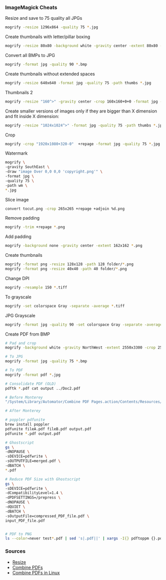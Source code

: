 ### ImageMagick Cheats

Resize and save to 75 quality all JPGs
```bash
mogrify -resize 1296x864 -quality 75 *.jpg
```

Create thumbnails with letter/pillar boxing
```bash
mogrify -resize 80x80 -background white -gravity center -extent 80x80 -format jpg -quality 75 -path thumbs *.jpg
```

Convert all BMPs to JPG
```bash
mogrify -format jpg -quality 90 *.bmp
```

Create thumbnails without extended spaces
```bash
mogrify -resize 640x640 -format jpg -quality 75 -path thumbs *.jpg
```

Thumbnails 2
```bash
mogrify -resize "160^>" -gravity center -crop 160x160+0+0 -format jpg -quality 75  *.jpg
```

Create smaller versions of images only if they are bigger than X dimension and fit inside X dimension:
```bash
mogrify -resize "1024x1024^>" -format jpg -quality 75 -path thumbs *.jpg
```

Crop
```bash
mogrify -crop "1920x1080+320-0"  +repage -format jpg -quality 75 *.jpg
```

Watermark
```bash
mogrify \
-gravity SouthEast \
-draw "image Over 0,0 0,0 'copyright.png'" \
-format jpg \
-quality 75 \
-path wm \
*.jpg
```

Slice image
```bash
convert tocut.png -crop 265x265 +repage +adjoin %d.png
```

Remove padding
```bash
mogrify -trim +repage *.png
```

Add padding
```bash
mogrify -background none -gravity center -extent 162x162 *.png
```

Create thumbnails
```bash
mogrify -format png -resize 128x128 -path 128 folder/*.png
mogrify -format png -resize 40x40 -path 40 folder/*.png
```

Change DPI
```bash
mogrify -resample 150 *.tiff
```

To grayscale
```bash
mogrify -set colorspace Gray -separate -average *.tiff
```

JPG Grayscale
```bash
mogrify -format jpg -quality 90 -set colorspace Gray -separate -average *.tiff
```

Create PDF from BMP
```bash
# Pad and crop
mogrify -background white -gravity NorthWest -extent 2550x3300 -crop 2550x3300+0+0 *.bmp

# To JPG
mogrify -format jpg -quality 75 *.bmp

# To PDF
mogrify -format pdf *.jpg

# Consolidate PDF (OLD)
pdftk *.pdf cat output ../Doc2.pdf

# Before Monterey
"/System/Library/Automator/Combine PDF Pages.action/Contents/Resources/join.py" -o all.pdf *.pdf

# After Monterey

# poppler pdfunite
brew install poppler
pdfunite fileA.pdf fileB.pdf output.pdf
pdfunite *.pdf output.pdf

# Ghostscript
gs \
-dNOPAUSE \
-sDEVICE=pdfwrite \
-sOUTPUTFILE=merged.pdf \
-dBATCH \
*.pdf

# Reduce PDF Size with Ghostscript
gs \
-sDEVICE=pdfwrite \
-dCompatibilityLevel=1.4 \
-dPDFSETTINGS=/prepress \
-dNOPAUSE \
-dQUIET \
-dBATCH \
-sOutputFile=compressed_PDF_file.pdf \
input_PDF_file.pdf


# PDF to PNG
ls --color=never test*.pdf | sed 's|.pdf||' | xargs -I{} pdftoppm {}.pdf -png {}
```

### Sources
* [Resize](http://stackoverflow.com/questions/12433300/imagemagick-how-to-resize-proportionally-with-mogrify-without-a-background)  
* [Combine PDFs](https://jordanelver.co.uk/blog/2021/01/30/combine-pdfs-on-the-command-line-with-pdfunite/)  
* [Combine PDFs in Linux](https://www.bitslovers.com/how-to-merge-pdf-on-linux/)  
